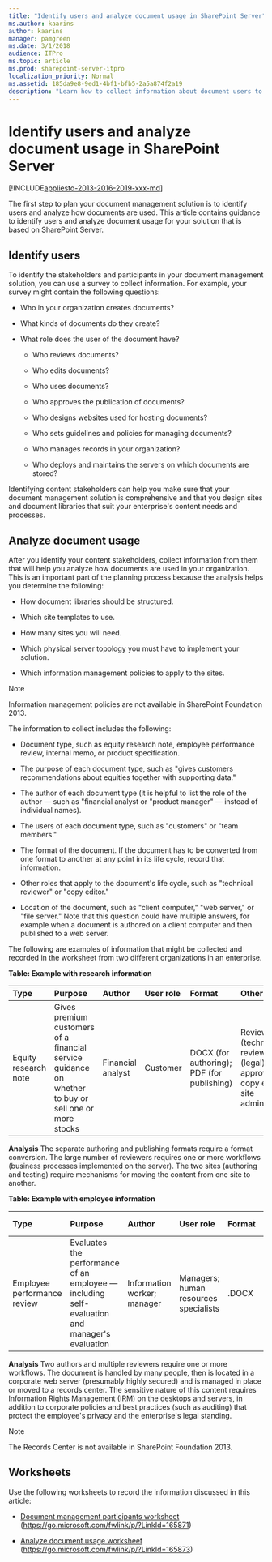 ```yaml
---
title: "Identify users and analyze document usage in SharePoint Server"
ms.author: kaarins
author: kaarins
manager: pamgreen
ms.date: 3/1/2018
audience: ITPro
ms.topic: article
ms.prod: sharepoint-server-itpro
localization_priority: Normal
ms.assetid: 185da9e8-9ed1-4bf1-bfb5-2a5a874f2a19
description: "Learn how to collect information about document users to plan your SharePoint Server document management solution."
---
```


# Identify users and analyze document usage in SharePoint Server

[!INCLUDE[appliesto-2013-2016-2019-xxx-md](../includes/appliesto-2013-2016-2019-xxx-md.md)]
  
The first step to plan your document management solution is to identify users and analyze how documents are used. This article contains guidance to identify users and analyze document usage for your solution that is based on SharePoint Server.
  
## Identify users
<a name="section1"> </a>

To identify the stakeholders and participants in your document management solution, you can use a survey to collect information. For example, your survey might contain the following questions:
  
- Who in your organization creates documents?
    
- What kinds of documents do they create?
    
- What role does the user of the document have?
    
  - Who reviews documents?
    
  - Who edits documents?
    
  - Who uses documents?
    
  - Who approves the publication of documents?
    
  - Who designs websites used for hosting documents?
    
  - Who sets guidelines and policies for managing documents?
    
  - Who manages records in your organization?
    
  - Who deploys and maintains the servers on which documents are stored?
    
Identifying content stakeholders can help you make sure that your document management solution is comprehensive and that you design sites and document libraries that suit your enterprise's content needs and processes.
  
## Analyze document usage
<a name="section2"> </a>

After you identify your content stakeholders, collect information from them that will help you analyze how documents are used in your organization. This is an important part of the planning process because the analysis helps you determine the following:
  
- How document libraries should be structured.
    
- Which site templates to use.
    
- How many sites you will need.
    
- Which physical server topology you must have to implement your solution.
    
- Which information management policies to apply to the sites.
    
> [!NOTE]
> Information management policies are not available in SharePoint Foundation 2013. 
  
The information to collect includes the following:
  
- Document type, such as equity research note, employee performance review, internal memo, or product specification.
    
- The purpose of each document type, such as "gives customers recommendations about equities together with supporting data."
    
- The author of each document type (it is helpful to list the role of the author — such as "financial analyst or "product manager" — instead of individual names).
    
- The users of each document type, such as "customers" or "team members."
    
- The format of the document. If the document has to be converted from one format to another at any point in its life cycle, record that information.
    
- Other roles that apply to the document's life cycle, such as "technical reviewer" or "copy editor."
    
- Location of the document, such as "client computer," "web server," or "file server." Note that this question could have multiple answers, for example when a document is authored on a client computer and then published to a web server.
    
The following are examples of information that might be collected and recorded in the worksheet from two different organizations in an enterprise.
  
**Table: Example with research information**

|**Type**|**Purpose**|**Author**|**User role**|**Format**|**Other roles**|**Location**|
|:-----|:-----|:-----|:-----|:-----|:-----|:-----|
|Equity research note  <br/> |Gives premium customers of a financial service guidance on whether to buy or sell one or more stocks  <br/> |Financial analyst  <br/> |Customer  <br/> |DOCX (for authoring); PDF (for publishing)  <br/> |Reviewer (technical); reviewer (legal); approver; copy editor; site administrator  <br/> | Authoring site  <br/>  Testing site  <br/> |
   
 **Analysis** The separate authoring and publishing formats require a format conversion. The large number of reviewers requires one or more workflows (business processes implemented on the server). The two sites (authoring and testing) require mechanisms for moving the content from one site to another. 
  
**Table: Example with employee information**

|**Type**|**Purpose**|**Author**|**User role**|**Format**|**Other roles**|**Location**|
|:-----|:-----|:-----|:-----|:-----|:-----|:-----|
|Employee performance review  <br/> |Evaluates the performance of an employee — including self-evaluation and manager's evaluation  <br/> |Information worker; manager  <br/> |Managers; human resources specialists  <br/> |.DOCX  <br/> |Reviewer (human resources); reviewer (legal); approver (upper manager); records manager  <br/> | Client computer  <br/>  E-mail server (as attachment)  <br/>  Corporate web server  <br/>  Corporate records center  <br/> |
   
 **Analysis** Two authors and multiple reviewers require one or more workflows. The document is handled by many people, then is located in a corporate web server (presumably highly secured) and is managed in place or moved to a records center. The sensitive nature of this content requires Information Rights Management (IRM) on the desktops and servers, in addition to corporate policies and best practices (such as auditing) that protect the employee's privacy and the enterprise's legal standing. 
  
> [!NOTE]
> The Records Center is not available in SharePoint Foundation 2013. 
  
## Worksheets
<a name="worksheets"> </a>

Use the following worksheets to record the information discussed in this article:
  
- [Document management participants worksheet](https://go.microsoft.com/fwlink/p/?LinkId=165871) (https://go.microsoft.com/fwlink/p/?LinkId=165871) 
    
- [Analyze document usage worksheet](https://go.microsoft.com/fwlink/p/?LinkId=165873) (https://go.microsoft.com/fwlink/p/?LinkId=165873) 
    

